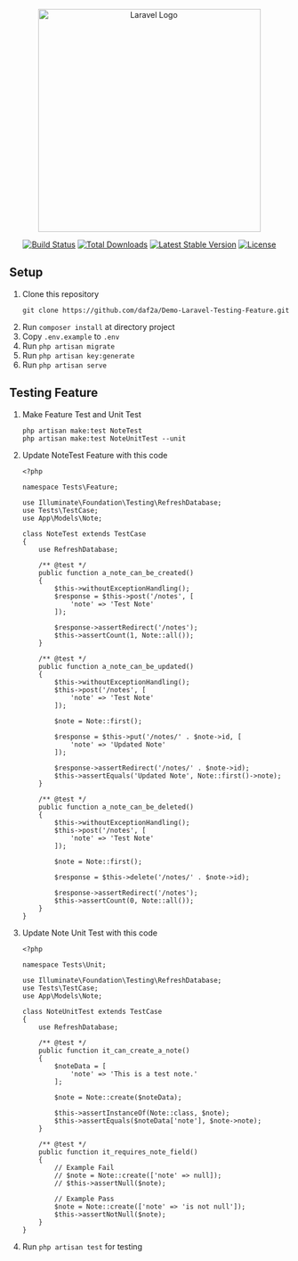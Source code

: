 <p align="center"><a href="https://laravel.com" target="_blank"><img src="https://raw.githubusercontent.com/laravel/art/master/logo-lockup/5%20SVG/2%20CMYK/1%20Full%20Color/laravel-logolockup-cmyk-red.svg" width="400" alt="Laravel Logo"></a></p>

<p align="center">
<a href="https://github.com/laravel/framework/actions"><img src="https://github.com/laravel/framework/workflows/tests/badge.svg" alt="Build Status"></a>
<a href="https://packagist.org/packages/laravel/framework"><img src="https://img.shields.io/packagist/dt/laravel/framework" alt="Total Downloads"></a>
<a href="https://packagist.org/packages/laravel/framework"><img src="https://img.shields.io/packagist/v/laravel/framework" alt="Latest Stable Version"></a>
<a href="https://packagist.org/packages/laravel/framework"><img src="https://img.shields.io/packagist/l/laravel/framework" alt="License"></a>
</p>

## Setup

1. Clone this repository
    ```
    git clone https://github.com/daf2a/Demo-Laravel-Testing-Feature.git
    ```
2. Run `composer install` at directory project
3. Copy `.env.example` to `.env`
4. Run `php artisan migrate`
5. Run `php artisan key:generate`
6. Run `php artisan serve`

## Testing Feature

1. Make Feature Test and Unit Test
    ```
    php artisan make:test NoteTest
    php artisan make:test NoteUnitTest --unit
    ```
2. Update NoteTest Feature with this code
    ```
    <?php

    namespace Tests\Feature;

    use Illuminate\Foundation\Testing\RefreshDatabase;
    use Tests\TestCase;
    use App\Models\Note;

    class NoteTest extends TestCase
    {
        use RefreshDatabase;

        /** @test */
        public function a_note_can_be_created()
        {
            $this->withoutExceptionHandling();
            $response = $this->post('/notes', [
                'note' => 'Test Note'
            ]);

            $response->assertRedirect('/notes');
            $this->assertCount(1, Note::all());
        }

        /** @test */
        public function a_note_can_be_updated()
        {
            $this->withoutExceptionHandling();
            $this->post('/notes', [
                'note' => 'Test Note'
            ]);

            $note = Note::first();

            $response = $this->put('/notes/' . $note->id, [
                'note' => 'Updated Note'
            ]);

            $response->assertRedirect('/notes/' . $note->id);
            $this->assertEquals('Updated Note', Note::first()->note);
        }

        /** @test */
        public function a_note_can_be_deleted()
        {
            $this->withoutExceptionHandling();
            $this->post('/notes', [
                'note' => 'Test Note'
            ]);

            $note = Note::first();

            $response = $this->delete('/notes/' . $note->id);

            $response->assertRedirect('/notes');
            $this->assertCount(0, Note::all());
        }
    }
    ```
3. Update Note Unit Test with this code
    ```
    <?php

    namespace Tests\Unit;

    use Illuminate\Foundation\Testing\RefreshDatabase;
    use Tests\TestCase;
    use App\Models\Note;

    class NoteUnitTest extends TestCase
    {
        use RefreshDatabase; 

        /** @test */
        public function it_can_create_a_note()
        {
            $noteData = [
                'note' => 'This is a test note.'
            ];

            $note = Note::create($noteData);

            $this->assertInstanceOf(Note::class, $note);
            $this->assertEquals($noteData['note'], $note->note);
        }

        /** @test */
        public function it_requires_note_field()
        {
            // Example Fail
            // $note = Note::create(['note' => null]);
            // $this->assertNull($note);

            // Example Pass
            $note = Note::create(['note' => 'is not null']);
            $this->assertNotNull($note);
        }
    }
    ```
4. Run `php artisan test` for testing